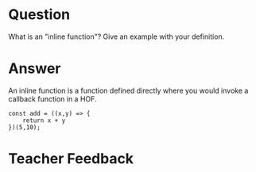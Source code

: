 # Question
What is an "inline function"? Give an example with your definition.

# Answer
An inline function is a function defined directly where you would invoke a callback function in a HOF. 
```
const add = ((x,y) => {
    return x + y
})(5,10);
```

# Teacher Feedback